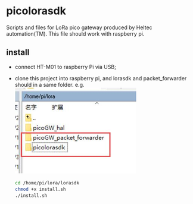# picolorasdk
Scripts and files for LoRa pico gateway produced by Heltec automation(TM). This file should work with raspberry pi.

## install
- connect HT-M01 to raspberry Pi via USB;
- clone this project into raspberry pi, and lorasdk and packet_forwarder should in a same folder. e.g. 
![image](route.jpg)

  ```bash
  cd /home/pi/lora/lorasdk
  chmod +x install.sh
  ./install.sh
  ```
